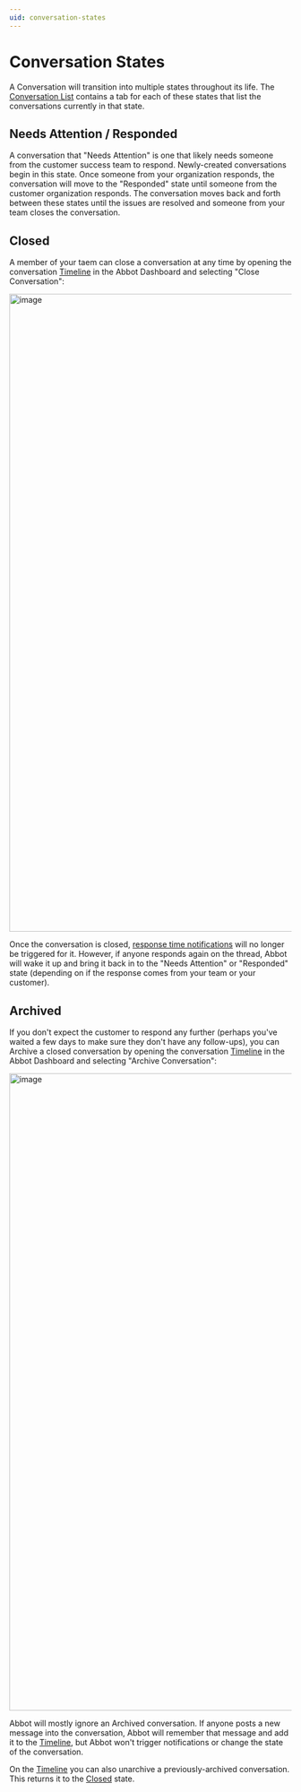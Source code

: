 ```yaml
---
uid: conversation-states
---
```


# Conversation States

A Conversation will transition into multiple states throughout its life.
The [Conversation List](https://app.ab.bot/conversations) contains a tab for each of these states that list the conversations currently in that state.

## Needs Attention / Responded

A conversation that "Needs Attention" is one that likely needs someone from the customer success team to respond.
Newly-created conversations begin in this state.
Once someone from your organization responds, the conversation will move to the "Responded" state until someone from the customer organization responds.
The conversation moves back and forth between these states until the issues are resolved and someone from your team closes the conversation.

## Closed

A member of your taem can close a conversation at any time by opening the conversation [Timeline](xref:conversation-timeline) in the Abbot Dashboard and selecting "Close Conversation":

<img width="1139" alt="image" src="https://user-images.githubusercontent.com/7574/176789612-1c877040-e2b2-4e9d-b4dd-55470ea03131.png">

Once the conversation is closed, [response time notifications](xref:response-times) will no longer be triggered for it.
However, if anyone responds again on the thread, Abbot will wake it up and bring it back in to the "Needs Attention" or "Responded" state (depending on if the response comes from your team or your customer).

## Archived

If you don't expect the customer to respond any further (perhaps you've waited a few days to make sure they don't have any follow-ups), you can Archive a closed conversation by opening the conversation [Timeline](xref:conversation-timeline) in the Abbot Dashboard and selecting "Archive Conversation":

<img width="1138" alt="image" src="https://user-images.githubusercontent.com/7574/176789851-4ff4f825-a43b-4ec2-83ab-f0c87a27973d.png">

Abbot will mostly ignore an Archived conversation.
If anyone posts a new message into the conversation, Abbot will remember that message and add it to the [Timeline](xref:conversation-timeline), but Abbot won't trigger notifications or change the state of the conversation.

On the [Timeline](xref:conversation-timeline) you can also unarchive a previously-archived conversation.
This returns it to the [Closed](#closed) state.